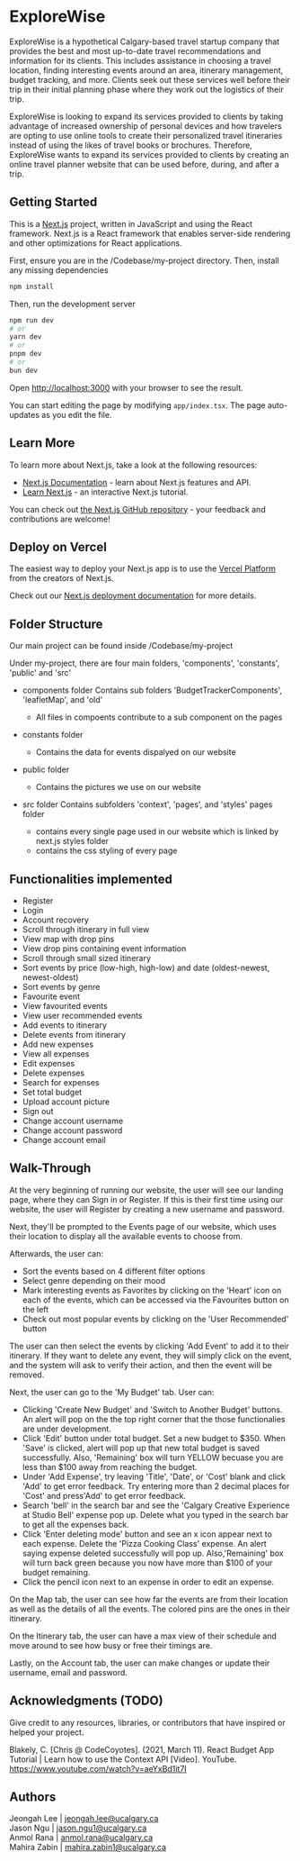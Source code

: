 # ExploreWise

ExploreWise is a hypothetical Calgary-based travel startup company that provides the best and most up-to-date travel recommendations and information for its clients. 
This includes assistance in choosing a travel location, finding interesting events around an area, itinerary management, budget tracking, and more. 
Clients seek out these services well before their trip in their initial planning phase where they work out the logistics of their trip. 

ExploreWise is looking to expand its services provided to clients by taking advantage of increased ownership of personal devices 
and how travelers are opting to use online tools to create their personalized travel itineraries instead of using the likes of travel books or brochures. 
Therefore, ExploreWise wants to expand its services provided to clients by creating an online travel planner website that can be used before, during, and after a trip. 


## Getting Started

This is a [Next.js](https://nextjs.org/) project, written in JavaScript and using the React framework. Next.js is a React framework that enables server-side rendering and other 
optimizations for React applications.

First, ensure you are in the /Codebase/my-project directory. Then, install any missing dependencies
```bash
npm install
```
Then, run the development server
```bash
npm run dev
# or
yarn dev
# or
pnpm dev
# or
bun dev
```


Open [http://localhost:3000](http://localhost:3000) with your browser to see the result.

You can start editing the page by modifying `app/index.tsx`. The page auto-updates as you edit the file.


## Learn More

To learn more about Next.js, take a look at the following resources:

- [Next.js Documentation](https://nextjs.org/docs) - learn about Next.js features and API.
- [Learn Next.js](https://nextjs.org/learn) - an interactive Next.js tutorial.

You can check out [the Next.js GitHub repository](https://github.com/vercel/next.js/) - your feedback and contributions are welcome!

## Deploy on Vercel

The easiest way to deploy your Next.js app is to use the [Vercel Platform](https://vercel.com/new?utm_medium=default-template&filter=next.js&utm_source=create-next-app&utm_campaign=create-next-app-readme) from the creators of Next.js.

Check out our [Next.js deployment documentation](https://nextjs.org/docs/deployment) for more details.


## Folder Structure

Our main project can be found inside /Codebase/my-project

Under my-project, there are four main folders, 'components', 'constants', 'public' and 'src'

- components folder
  Contains sub folders 'BudgetTrackerComponents', 'leafletMap', and 'old'
  - All files in compoents contribute to a sub component on the pages
     
- constants folder
  - Contains the data for events dispalyed on our website

- public folder 
  - Contains the pictures we use on our website

- src folder 
  Contains subfolders 'context', 'pages', and 'styles'
    pages folder
    -  contains every single page used in our website which is linked by next.js
    styles folder
    -   contains the css styling of every page
 
## Functionalities implemented
- Register
- Login
- Account recovery
- Scroll through itinerary in full view
- View map with drop pins
- View drop pins containing event information
- Scroll through small sized itinerary
- Sort events by price (low-high, high-low) and date (oldest-newest, newest-oldest)
- Sort events by genre
- Favourite event
- View favourited events
- View user recommended events
- Add events to itinerary
- Delete events from itinerary
- Add new expenses
- View all expenses
- Edit expenses
- Delete expenses
- Search for expenses
- Set total budget
- Upload account picture
- Sign out
- Change account username
- Change account password
- Change account email

## Walk-Through

At the very beginning of running our website, the user will see our landing page, where they can Sign in or Register. 
If this is their first time using our website, the user will Register by creating a new username and password. 

Next, they'll be prompted to the Events page of our website, which uses their location to display all the available events to choose from. 

Afterwards, the user can:
- Sort the events based on 4 different filter options
- Select genre depending on their mood
- Mark interesting events as Favorites by clicking on the 'Heart' icon on each of the events, which can be accessed via the Favourites button on the left
- Check out most popular events by clicking on the 'User Recommended' button

The user can then select the events by clicking 'Add Event' to add it to their itinerary. If they want to delete any event, they will simply click on the event, and the system will ask to verify their action, and then the event will be removed. 

Next, the user can go to the 'My Budget' tab. User can:
- Clicking 'Create New Budget' and 'Switch to Another Budget' buttons. An alert will pop on the the top right corner that the those functionalies are under development.
- Click 'Edit' button under total budget. Set a new budget to $350. When 'Save' is clicked, alert will pop up that new total budget is saved successfully. Also, 'Remaining' box will turn YELLOW becuase you are less than $100 away from reaching the budget.
- Under 'Add Expense', try leaving 'Title', 'Date', or 'Cost' blank and click 'Add' to get error feedback. Try entering more than 2 decimal places for 'Cost' and press'Add' to get error feedback.
- Search 'bell' in the search bar and see the 'Calgary Creative Experience at Studio Bell' expense pop up. Delete what you typed in the search bar to get all the expenses back.
- Click 'Enter deleting mode' button and see an x icon appear next to each expense. Delete the 'Pizza Cooking Class' expense. An alert saying expense deleted successfully will pop up. Also,'Remaining' box will turn back green because you now have more than $100 of your budget remaining.
- Click the pencil icon next to an expense in order to edit an expense. 

On the Map tab, the user can see how far the events are from their location as well as the details of all the events. The colored pins are the ones in their itinerary. 

On the Itinerary tab, the user can have a max view of their schedule and move around to see how busy or free their timings are. 

Lastly, on the Account tab, the user can make changes or update their username, email and password. 

## Acknowledgments (TODO)
Give credit to any resources, libraries, or contributors that have inspired or helped your project.

  Blakely, C. [Chris @ CodeCoyotes]. (2021, March 11). React Budget App Tutorial | Learn how to use the Context API [Video].
YouTube. https://www.youtube.com/watch?v=aeYxBd1it7I



## Authors
Jeongah Lee | jeongah.lee@ucalgary.ca  
Jason Ngu | jason.ngu1@ucalgary.ca  
Anmol Rana | anmol.rana@ucalgary.ca  
Mahira Zabin | mahira.zabin1@ucalgary.ca




